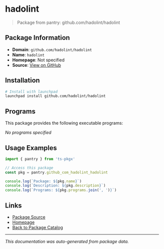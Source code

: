 # hadolint

> Package from pantry: github.com/hadolint/hadolint

## Package Information

- **Domain**: `github.com/hadolint/hadolint`
- **Name**: `hadolint`
- **Homepage**: Not specified
- **Source**: [View on GitHub](https://github.com/pkgxdev/pantry/tree/main/projects/github.com/hadolint/hadolint/package.yml)

## Installation

```bash
# Install with launchpad
launchpad install github.com/hadolint/hadolint
```

## Programs

This package provides the following executable programs:

*No programs specified*

## Usage Examples

```typescript
import { pantry } from 'ts-pkgx'

// Access this package
const pkg = pantry.github_com_hadolint_hadolint

console.log(`Package: ${pkg.name}`)
console.log(`Description: ${pkg.description}`)
console.log(`Programs: ${pkg.programs.join(', ')}`)
```

## Links

- [Package Source](https://github.com/pkgxdev/pantry/tree/main/projects/github.com/hadolint/hadolint/package.yml)
- [Homepage](#)
- [Back to Package Catalog](../package-catalog.md)

---

*This documentation was auto-generated from package data.*
